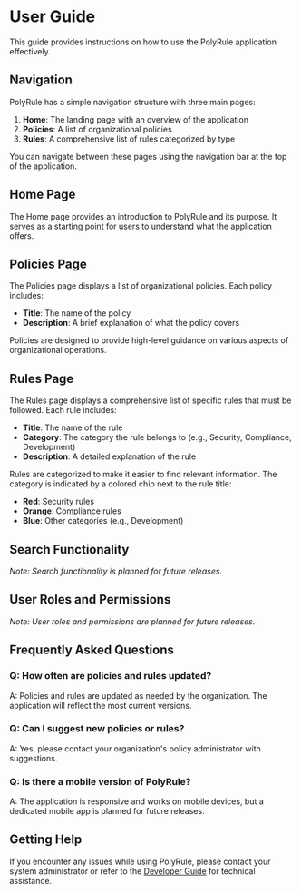 # User Guide

This guide provides instructions on how to use the PolyRule application effectively.

## Navigation

PolyRule has a simple navigation structure with three main pages:

1. **Home**: The landing page with an overview of the application
2. **Policies**: A list of organizational policies
3. **Rules**: A comprehensive list of rules categorized by type

You can navigate between these pages using the navigation bar at the top of the application.

## Home Page

The Home page provides an introduction to PolyRule and its purpose. It serves as a starting point for users to understand what the application offers.

## Policies Page

The Policies page displays a list of organizational policies. Each policy includes:

- **Title**: The name of the policy
- **Description**: A brief explanation of what the policy covers

Policies are designed to provide high-level guidance on various aspects of organizational operations.

## Rules Page

The Rules page displays a comprehensive list of specific rules that must be followed. Each rule includes:

- **Title**: The name of the rule
- **Category**: The category the rule belongs to (e.g., Security, Compliance, Development)
- **Description**: A detailed explanation of the rule

Rules are categorized to make it easier to find relevant information. The category is indicated by a colored chip next to the rule title:

- **Red**: Security rules
- **Orange**: Compliance rules
- **Blue**: Other categories (e.g., Development)

## Search Functionality

*Note: Search functionality is planned for future releases.*

## User Roles and Permissions

*Note: User roles and permissions are planned for future releases.*

## Frequently Asked Questions

### Q: How often are policies and rules updated?
A: Policies and rules are updated as needed by the organization. The application will reflect the most current versions.

### Q: Can I suggest new policies or rules?
A: Yes, please contact your organization's policy administrator with suggestions.

### Q: Is there a mobile version of PolyRule?
A: The application is responsive and works on mobile devices, but a dedicated mobile app is planned for future releases.

## Getting Help

If you encounter any issues while using PolyRule, please contact your system administrator or refer to the [Developer Guide](developer-guide.md) for technical assistance.
